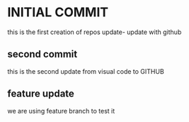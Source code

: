 # INITIAL COMMIT
this is the first creation of repos
update- update with github

## second commit
this is the second update from visual code to GITHUB

## feature update
we are using feature branch to test it
